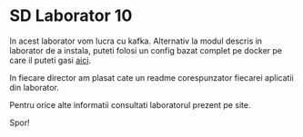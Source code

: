# SD Laborator 10

In acest laborator vom lucra cu kafka. Alternativ la modul descris in laborator de a instala, puteti folosi un config bazat complet pe docker pe care il puteti gasi [aici](./kafka-docker/).

In fiecare director am plasat cate un readme corespunzator fiecarei aplicatii din laborator.

Pentru orice alte informatii consultati laboratorul prezent pe site.

Spor!
